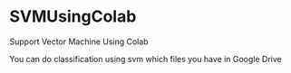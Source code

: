 # SVMUsingColab
Support Vector Machine Using Colab

You can do classification using svm which files you have in Google Drive
